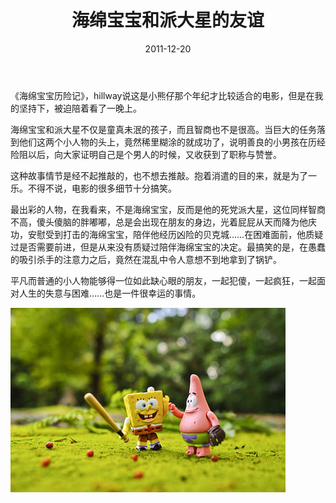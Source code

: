 ﻿---
title: "海绵宝宝和派大星的友谊"
date: 2011-12-20
categories: 
  - "movies"
tags: 
  - "电影"
---

《海绵宝宝历险记》，hillway说这是小熊仔那个年纪才比较适合的电影，但是在我的坚持下，被迫陪着看了一晚上。

海绵宝宝和派大星不仅是童真未泯的孩子，而且智商也不是很高。当巨大的任务落到他们这两个小人物的头上，竟然稀里糊涂的就成功了，说明善良的小男孩在历经险阻以后，向大家证明自己是个男人的时候，又收获到了职称与赞誉。

这种故事情节是经不起推敲的，也不想去推敲。抱着消遣的目的来，就是为了一乐。不得不说，电影的很多细节十分搞笑。

最出彩的人物，在我看来，不是海绵宝宝，反而是他的死党派大星，这位同样智商不高，傻头傻脑的胖嘟嘟，总是会出现在朋友的身边，光着屁屁从天而降为他庆功，安慰受到打击的海绵宝宝，陪伴他经历凶险的贝克城……在困难面前，他质疑过是否需要前进，但是从来没有质疑过陪伴海绵宝宝的决定。最搞笑的是，在愚蠢的吸引杀手的注意力之后，竟然在混乱中令人意想不到地拿到了锅铲。

平凡而普通的小人物能够得一位如此缺心眼的朋友，一起犯傻，一起疯狂，一起面对人生的失意与困难……也是一件很幸运的事情。

![4165f919jw1dmwx92lqmyj](/images/6345564147_f53d3fc65c_z.jpg)
